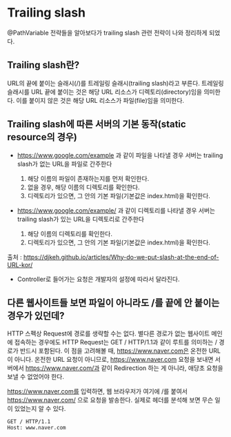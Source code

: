 # Trailing slash

@PathVariable 전략들을 알아보다가 trailing slash 관련 전략이 나와 정리하게 되었다.

## Trailing slash란?
URL의 끝에 붙이는 슬래시(/)를 트레일링 슬래시(trailing slash)라고 부른다.
트레일링 슬래시를 URL 끝에 붙이는 것은 해당 URL 리소스가 디렉토리(directory)임을 의미한다. 이를 붙이지 않은 것은 해당 URL 리소스가 파일(file)임을 의미한다.

## Trailing slash에 따른 서버의 기본 동작(static resource의 경우)
- https://www.google.com/example 과 같이 파일을 나타낼 경우 서버는 trailing slash가 없는 URL을 파일로 간주한다
  1. 해당 이름의 파일이 존재하는지를 먼저 확인한다.
  2. 없을 경우, 해당 이름의 디렉토리를 확인한다.
  3. 디렉토리가 있으면, 그 안의 기본 파일(기본값은 index.html)을 확인한다.

- https://www.google.com/example/ 과 같이 디렉토리를 나타낼 경우 서버는 trailing slash가 있는 URL을 디렉토리로 간주한다
  1. 해당 이름의 디렉토리를 확인한다.
   2. 디렉토리가 있으면, 그 안의 기본 파일(기본값은 index.html)을 확인한다.

 출처 : https://djkeh.github.io/articles/Why-do-we-put-slash-at-the-end-of-URL-kor/

- Controller로 들어가는 요청은 개발자의 설정에 따라서 달라진다.

## 다른 웹사이트들 보면 파일이 아니라도 /를 끝에 안 붙이는 경우가 있던데?
 HTTP 스펙상 Request에 경로를 생략할 수는 없다. 별다른 경로가 없는 웹사이트 메인에 접속하는 경우에도 HTTP Request는 GET / HTTP/1.1과 같이 루트를 의미하는 / 경로가 반드시 포함된다. 이 점을 고려해볼 때, https://www.naver.com은 온전한 URL이 아니다. 온전한 URL 요청이 아니므로, https://www.naver.com 요청을 보내면 서버에서 https://www.naver.com/과 같이 Redirection 하는 게 아니라, 애당초 요청을 보낼 수 없었어야 한다.

 https://www.naver.com를 입력하면, 웹 브라우저가 여기에 /를 붙여서 https://www.naver.com/ 으로 요청을 발송한다. 실제로 헤더를 분석해 보면 무슨 일이 있었는지 알 수 있다.
```
GET / HTTP/1.1
Host: www.naver.com
```